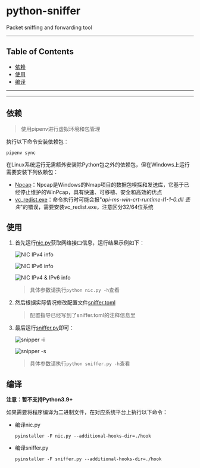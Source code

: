 # python-sniffer

Packet sniffing and forwarding tool

---

## Table of Contents

<!-- vim-markdown-toc GFM -->

* [依赖](#依赖)
* [使用](#使用)
* [编译](#编译)

<!-- vim-markdown-toc -->

---

<!-- Object info -->

---

## 依赖

> 使用pipenv进行虚拟环境和包管理

执行以下命令安装依赖包：

```shell
pipenv sync
```

在Linux系统运行无需额外安装除Python包之外的依赖包，但在Windows上运行需要安装下列依赖包：

- [Npcap](https://nmap.org/npcap/#download)：Npcap是Windows的Nmap项目的数据包嗅探和发送库，它基于已经停止维护的WinPcap，具有快速、可移植、安全和高效的优点
- [vc_redist.exe](https://www.microsoft.com/zh-cn/download/details.aspx?id=48145)：命令执行时可能会报"*api-ms-win-crt-runtime-l1-1-0.dll 丢失*"的错误，需要安装vc_redist.exe，注意区分32/64位系统

## 使用

1. 首先运行[nic.py](./nic.py)获取网络接口信息，运行结果示例如下：

    ![NIC IPv4 info](https://gitee.com/YJ1516/MyPic/raw/master/picgo/nic_ipv4.png)

    ![NIC IPv6 info](https://gitee.com/YJ1516/MyPic/raw/master/picgo/nic_ipv6.png)

    ![NIC IPv4 & IPv6 info](https://gitee.com/YJ1516/MyPic/raw/master/picgo/nic_ipv46.png)

    > 具体参数请执行`python nic.py -h`查看

2. 然后根据实际情况修改配置文件[sniffer.toml](./sniffer.toml)

    > 配置指导已经写到了sniffer.toml的注释信息里

3. 最后运行[sniffer.py](./sniffer.py)即可：

    ![snipper -i](https://gitee.com/YJ1516/MyPic/raw/master/picgo/snipper_i.png)

    ![snipper -s](https://gitee.com/YJ1516/MyPic/raw/master/picgo/snipper_s.png)

    > 具体参数请执行`python sniffer.py -h`查看

## 编译

**注意：暂不支持Python3.9+**

如果需要将程序编译为二进制文件，在对应系统平台上执行以下命令：

- 编译nic.py

    ```shell
    pyinstaller -F nic.py --additional-hooks-dir=./hook
    ```

- 编译sniffer.py

    ```shell
    pyinstaller -F sniffer.py --additional-hooks-dir=./hook
    ```

